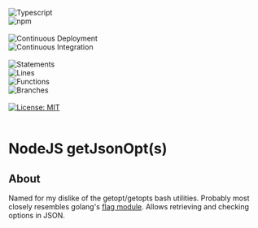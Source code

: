 
![Typescript](https://img.shields.io/badge/TypeScript-007ACC?style=for-the-badge&logo=typescript&logoColor=white)
<br />
![npm](https://badges.aleen42.com/src/npm.svg)
<br />
<br />
![Continuous Deployment](https://github.com/noahvarghese/getJsonOpts/actions/workflows/cd.yaml/badge.svg)
<br />
![Continuous Integration](https://github.com/noahvarghese/getJsonOpts/actions/workflows/ci.yaml/badge.svg)
<br />
<br />
![Statements](https://img.shields.io/badge/statements-52.85%25-red.svg?style=flat)
<br/>
![Lines](https://img.shields.io/badge/lines-52.23%25-red.svg?style=flat)
<br/>
![Functions](https://img.shields.io/badge/functions-29.62%25-red.svg?style=flat)
<br/>
![Branches](https://img.shields.io/badge/branches-38.63%25-red.svg?style=flat)
<br/>
<br/>
[![License: MIT](https://img.shields.io/badge/License-MIT-yellow.svg)](https://opensource.org/licenses/MIT)
<br />
<br />

# NodeJS getJsonOpt(s)

## About

Named for my dislike of the getopt/getopts bash utilities.
Probably most closely resembles golang's <a href="https://pkg.go.dev/flag">flag module</a>.
Allows retrieving and checking options in JSON.
